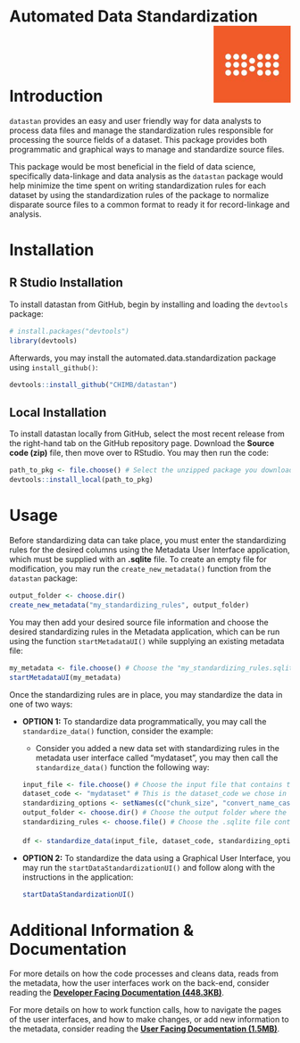 
<!-- README.md is generated from README.Rmd. Please edit that file -->

# Automated Data Standardization <img src="man/figures/chimb_logo.jpg" align="right" height="138" />

<br><br><br>

# Introduction

`datastan` provides an easy and user friendly way for data analysts to
process data files and manage the standardization rules responsible for
processing the source fields of a dataset. This package provides both
programmatic and graphical ways to manage and standardize source files.

This package would be most beneficial in the field of data science,
specifically data-linkage and data analysis as the `datastan` package
would help minimize the time spent on writing standardization rules for
each dataset by using the standardization rules of the package to
normalize disparate source files to a common format to ready it for
record-linkage and analysis.

# Installation

## R Studio Installation

To install datastan from GitHub, begin by installing and loading the
`devtools` package:

``` r
# install.packages("devtools")
library(devtools)
```

Afterwards, you may install the automated.data.standardization package
using `install_github()`:

``` r
devtools::install_github("CHIMB/datastan")
```

## Local Installation

To install datastan locally from GitHub, select the most recent release
from the right-hand tab on the GitHub repository page. Download the
<b>Source code (zip)</b> file, then move over to RStudio. You may then
run the code:

``` r
path_to_pkg <- file.choose() # Select the unzipped package you downloaded from GitHub.
devtools::install_local(path_to_pkg)
```

# Usage

Before standardizing data can take place, you must enter the
standardizing rules for the desired columns using the Metadata User
Interface application, which must be supplied with an <b>.sqlite</b>
file. To create an empty file for modification, you may run the
`create_new_metadata()` function from the `datastan` package:

``` r
output_folder <- choose.dir()
create_new_metadata("my_standardizing_rules", output_folder)
```

You may then add your desired source file information and choose the
desired standardizing rules in the Metadata application, which can be
run using the function `startMetadataUI()` while supplying an existing
metadata file:

``` r
my_metadata <- file.choose() # Choose the "my_standardizing_rules.sqlite" file.
startMetadataUI(my_metadata)
```

Once the standardizing rules are in place, you may standardize the data
in one of two ways:

- <b>OPTION 1:</b> To standardize data programmatically, you may call
  the `standardize_data()` function, consider the example:

  - Consider you added a new data set with standardizing rules in the
    metadata user interface called “mydataset”, you may then call the
    `standardize_data()` function the following way:

  ``` r
  input_file <- file.choose() # Choose the input file that contains the source dataset.
  dataset_code <- "mydataset" # This is the dataset_code we chose in the metadata application.
  standardizing_options <- setNames(c("chunk_size", "convert_name_case", "compress_address_whitespace"), c(200000, "upper", "yes"))
  output_folder <- choose.dir() # Choose the output folder where the cleaned data file will be output to.
  standardizing_rules <- choose.file() # Choose the .sqlite file containing the rules you just added.

  df <- standardize_data(input_file, dataset_code, standardizing_options, output_folder, standardizing_rules)
  ```

- <b>OPTION 2:</b> To standardize the data using a Graphical User
  Interface, you may run the `startDataStandardizationUI()` and follow
  along with the instructions in the application:

  ``` r
  startDataStandardizationUI()
  ```

# Additional Information & Documentation

For more details on how the code processes and cleans data, reads from
the metadata, how the user interfaces work on the back-end, consider
reading the [<b>Developer Facing Documentation
(448.3KB)</b>](https://github.com/CHIMB/datastan/blob/main/docs/DEVELOPER_DOCUMENTATION.pdf).

For more details on how to work function calls, how to navigate the
pages of the user interfaces, and how to make changes, or add new
information to the metadata, consider reading the [<b>User Facing
Documentation
(1.5MB)</b>](https://github.com/CHIMB/datastan/blob/main/docs/USER_DOCUMENTATION.pdf).
